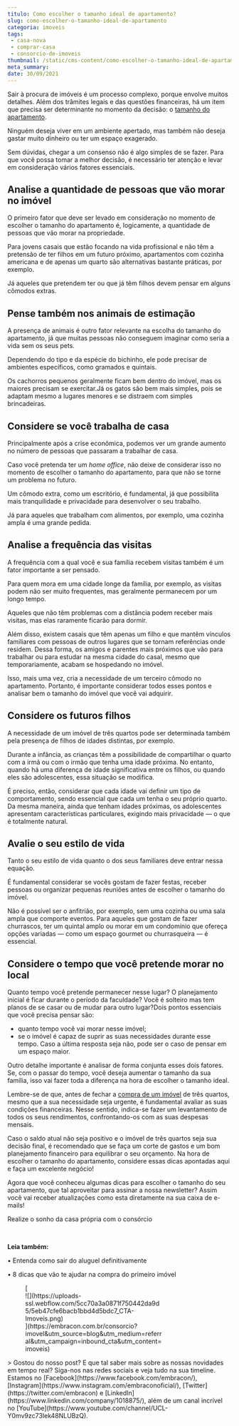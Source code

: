 ```yaml
---
titulo: Como escolher o tamanho ideal de apartamento?
slug: como-escolher-o-tamanho-ideal-de-apartamento
categoria: imoveis
tags:
 - casa-nova
 - comprar-casa
 - consorcio-de-imoveis
thumbnail: /static/cms-content/como-escolher-o-tamanho-ideal-de-apartamento.jpeg
meta_summary: 
date: 30/09/2021
---
```

Sair à procura de imóveis é um processo complexo, porque envolve muitos detalhes. Além dos trâmites legais e das questões financeiras, há um item que precisa ser determinante no momento da decisão: o [tamanho do apartamento](https://www.embracon.com.br/blog/qual-a-diferenca-entre-flat-e-kitnet).

Ninguém deseja viver em um ambiente apertado, mas também não deseja gastar muito dinheiro ou ter um espaço exagerado.

Sem dúvidas, chegar a um consenso não é algo simples de se fazer. Para que você possa tomar a melhor decisão, é necessário ter atenção e levar em consideração vários fatores essenciais.

Analise a quantidade de pessoas que vão morar no imóvel
-------------------------------------------------------

O primeiro fator que deve ser levado em consideração no momento de escolher o tamanho do apartamento é, logicamente, a quantidade de pessoas que vão morar na propriedade.

Para jovens casais que estão focando na vida profissional e não têm a pretensão de ter filhos em um futuro próximo, apartamentos com cozinha americana e de apenas um quarto são alternativas bastante práticas, por exemplo.

Já aqueles que pretendem ter ou que já têm filhos devem pensar em alguns cômodos extras.

Pense também nos animais de estimação
-------------------------------------

A presença de animais é outro fator relevante na escolha do tamanho do apartamento, já que muitas pessoas não conseguem imaginar como seria a vida sem os seus pets.

Dependendo do tipo e da espécie do bichinho, ele pode precisar de ambientes específicos, como gramados e quintais.

Os cachorros pequenos geralmente ficam bem dentro do imóvel, mas os maiores precisam se exercitar.Já os gatos são bem mais simples, pois se adaptam mesmo a lugares menores e se distraem com simples brincadeiras.

Considere se você trabalha de casa
----------------------------------

Principalmente após a crise econômica, podemos ver um grande aumento no número de pessoas que passaram a trabalhar de casa.

Caso você pretenda ter um *home office*, não deixe de considerar isso no momento de escolher o tamanho do apartamento, para que não se torne um problema no futuro.

Um cômodo extra, como um escritório, é fundamental, já que possibilita mais tranquilidade e privacidade para desenvolver o seu trabalho.

Já para aqueles que trabalham com alimentos, por exemplo, uma cozinha ampla é uma grande pedida.

Analise a frequência das visitas
--------------------------------

A frequência com a qual você e sua família recebem visitas também é um fator importante a ser pensado.

Para quem mora em uma cidade longe da família, por exemplo, as visitas podem não ser muito frequentes, mas geralmente permanecem por um longo tempo.

Aqueles que não têm problemas com a distância podem receber mais visitas, mas elas raramente ficarão para dormir.

Além disso, existem casais que têm apenas um filho e que mantêm vínculos familiares com pessoas de outros lugares que se tornam referências onde residem. Dessa forma, os amigos e parentes mais próximos que vão para trabalhar ou para estudar na mesma cidade do casal, mesmo que temporariamente, acabam se hospedando no imóvel.

Isso, mais uma vez, cria a necessidade de um terceiro cômodo no apartamento. Portanto, é importante considerar todos esses pontos e analisar bem o tamanho do imóvel que você vai adquirir.

Considere os futuros filhos
---------------------------

A necessidade de um imóvel de três quartos pode ser determinada também pela presença de filhos de idades distintas, por exemplo.

Durante a infância, as crianças têm a possibilidade de compartilhar o quarto com a irmã ou com o irmão que tenha uma idade próxima. No entanto, quando há uma diferença de idade significativa entre os filhos, ou quando eles são adolescentes, essa situação se modifica.

É preciso, então, considerar que cada idade vai definir um tipo de comportamento, sendo essencial que cada um tenha o seu próprio quarto. Da mesma maneira, ainda que tenham idades próximas, os adolescentes apresentam características particulares, exigindo mais privacidade — o que é totalmente natural.

Avalie o seu estilo de vida
---------------------------

Tanto o seu estilo de vida quanto o dos seus familiares deve entrar nessa equação.

É fundamental considerar se vocês gostam de fazer festas, receber pessoas ou organizar pequenas reuniões antes de escolher o tamanho do imóvel.

Não é possível ser o anfitrião, por exemplo, sem uma cozinha ou uma sala ampla que comporte eventos. Para aqueles que gostam de fazer churrascos, ter um quintal amplo ou morar em um condomínio que ofereça opções variadas — como um espaço gourmet ou churrasqueira — é essencial.

Considere o tempo que você pretende morar no local
--------------------------------------------------

Quanto tempo você pretende permanecer nesse lugar? O planejamento inicial é ficar durante o período da faculdade? Você é solteiro mas tem planos de se casar ou de mudar para outro lugar?Dois pontos essenciais que você precisa pensar são:

- quanto tempo você vai morar nesse imóvel;
- se o imóvel é capaz de suprir as suas necessidades durante esse tempo. Caso a última resposta seja não, pode ser o caso de pensar em um espaço maior.

Outro detalhe importante é analisar de forma conjunta esses dois fatores. Se, com o passar do tempo, você deseja aumentar o tamanho da sua família, isso vai fazer toda a diferença na hora de escolher o tamanho ideal.

Lembre-se de que, antes de fechar a [compra de um imóvel](https://www.embracon.com.br/blog/como-comprar-um-apartamento) de três quartos, mesmo que a sua necessidade seja urgente, é fundamental avaliar as suas condições financeiras. Nesse sentido, indica-se fazer um levantamento de todos os seus rendimentos, confrontando-os com as suas despesas mensais.

Caso o saldo atual não seja positivo e o imóvel de três quartos seja sua decisão final, é recomendado que se faça um corte de gastos e um bom planejamento financeiro para equilibrar o seu orçamento. Na hora de escolher o tamanho do apartamento, considere essas dicas apontadas aqui e faça um excelente negócio!

Agora que você conheceu algumas dicas para escolher o tamanho do seu apartamento, que tal aproveitar para assinar a nossa newsletter? Assim você vai receber atualizações como esta diretamente na sua caixa de e-mails!

 Realize o sonho da casa própria com o consórcio

‍

‍**Leia também:**

**‍**• Entenda como sair do aluguel definitivamente

• 8 dicas que vão te ajudar na compra do primeiro imóvel

<figure class="w-richtext-figure-type-image w-richtext-align-center" style="max-width:310px">[<div>![](https://uploads-ssl.webflow.com/5cc70a3a0871f750442da9d5/5eb47cfe6bacb1bbd4d5bdc7_CTA-Imoveis.png)</div>](https://embracon.com.br/consorcio?imovel&utm_source=blog&utm_medium=referral&utm_campaign=inbound_cta&utm_content=imoveis)</figure>> Gostou do nosso post? E que tal saber mais sobre as nossas novidades em tempo real? Siga-nos nas redes sociais e veja tudo na sua timeline. Estamos no [Facebook](https://www.facebook.com/embracon/), [Instagram](https://www.instagram.com/embraconoficial/), [Twitter](https://twitter.com/embracon) e [LinkedIn](https://www.linkedin.com/company/1018875/), além de um canal incrível no [YouTube](https://www.youtube.com/channel/UCL-Y0mv9zc73Iek48NLUBzQ).
